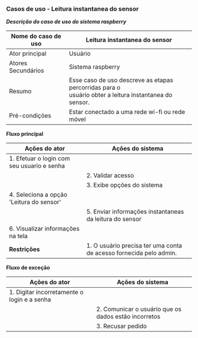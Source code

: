 ###  Casos de uso - Leitura instantanea do sensor 

***Descrição do caso de uso do sistema raspberry***

| Nome do caso de uso | Leitura instantanea do sensor                                |
| ------------------- | ------------------------------------------------------------ |
| Ator principal      | Usuário                                                      |
| Atores Secundários  | Sistema raspberry                                            |
| Resumo              | Esse caso de uso descreve as etapas percorridas para o <br/>usuário obter a leitura instantanea do sensor. |
| Pré-condições       | Estar conectado a uma rede wi-fi ou rede móvel               |

**Fluxo principal**

| Ações do ator                              | Ações do sistema                                             |
| ------------------------------------------ | ------------------------------------------------------------ |
| 1. Efetuar o login com seu usuario e senha |                                                              |
|                                            | 2. Validar acesso                                            |
|                                            | 3. Exibe opções do sistema                                   |
| 4. Seleciona a opção 'Leitura do sensor'   |                                                              |
|                                            | 5. Enviar informações instantaneas da leitura do sensor      |
| 6. Visualizar informações na tela          |                                                              |
| **Restrições**                             | 1. O usuário precisa ter uma conta de acesso fornecida pelo admin. |

**Fluxo de exceção**

| Ações do ator                               | Ações do sistema                                     |
| ------------------------------------------- | ---------------------------------------------------- |
| 1. Digitar incorretamente o login e a senha |                                                      |
|                                             | 2. Comunicar o usuário que os dados estão incorretos |
|                                             | 3. Recusar pedido                                    |

